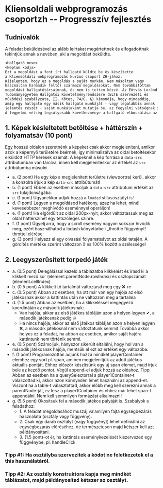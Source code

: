 # Kliensoldali webprogramozás csoportzh -- Progresszív fejlesztés

## Tudnivalók

A feladat beküldésével az alább leírtakat megértettnek és elfogadottnak tekintjük annak a nevében, aki a megoldást beküldte.

```txt
<Hallgató neve>
<Neptun kódja>
Ezt a megoldást a fent írt hallgató küldte be és készítette
a Kliensoldali webprogramozás kurzus csoport ZH-jához.
Kijelentem, hogy ez a megoldás a saját munkám. Nem másoltam vagy
használtam harmadik féltől származó megoldásokat. Nem továbbítottam
megoldást hallgatótársaimnak, és nem is tettem közzé. Az Eötvös Loránd
Tudományegyetem Hallgatói Követelményrendszere (ELTE szervezeti és
működési szabályzata, II. Kötet, 74/C. §) kimondja, hogy mindaddig,
amíg egy hallgató egy másik hallgató munkáját - vagy legalábbis annak
jelentős részét - saját munkájaként mutatja be, az fegyelmi vétségnek számít.
A fegyelmi vétség legsúlyosabb következménye a hallgató elbocsátása az egyetemről.
```

## 1. Képek késleltetett betöltése + háttérszín + folyamatsáv (10 pont)

Egy hosszú oldalon szeretnénk a képeket csak akkor megjeleníteni, amikor azok a képernyő területére beérnek, így minimalizálva az oldal betöltésekor elküldött HTTP kérések számát. A képeknél a kép forrása a `data-src` attribútumban van tárolva, innen kell megjelenítéskor az értékét az `src` attribútumba másolni.

- a\. (2 pont) Ha egy kép a megjelenített területre (viewportra) kerül, akkor a konzolra írjuk a kép `data-src` attribútumát!
- b\. (1 pont) Ebben az esetben másoljuk a `data-src` attribútum értékét az `src` tulajdonságába.
- c\. (1 pont) Ugyanekkor adjuk hozzá a `loaded` stílusosztályt is!
- d\. (1 pont) Legyen a megoldásod hatékony, azaz ha lehet, minél kevesebbszer meghívódó eseménnyel operáljon!
- e\. (1 pont) Ha elgördült az oldal 200px-nyit, akkor változtassuk meg az oldal háttérszínét egy tetszőleges színre.
- f\. (1 pont) Ügyelj arra, hogy a scroll esemény nagyon sokszor hívódik meg, ezért használhatod a lodash könyvtárbeli \_throttle függvényt!
  throttel elérése: <script src="https://cdn.jsdelivr.net/npm/lodash@4.17.21/lodash.min.js"></script>
- g\. (3 pont) Helyezz el egy olvasási folyamatsávot az oldal tetején. A gördítés mértéke szerint változzon 0 és 100% között a szélessége!

## 2. Leegyszerűsített torpedó játék

- a\. (0.5 pont) Delegálással kezeld a táblázatba klikkelést és írasd ki a klikkelt mező sor (element.parentNode.rowIndex) és oszlopszámát (element.cellIndex)
- b\. (0.5 pont) A klikkelt td tartalmát változtasd meg egy ❌-re
- c\. (0.5 pont) Abban az esetben, ha ott már van egy hajója az első játékosnak akkor a kattintás után ne változzon meg a tartalma
- d\. (1.5 pont) Abban az esetben, ha a klikkeléssel megegyező koordinátán az második játékosnak:
  - Van hajója, akkor az első játékos tábláján azon a helyen legyen ✔, a második játékosnak pedig ☠
  - Ha nincs hajója, akkor az első játékos tábláján azon a helyen legyen ❌, a második játékosnál nem változtatunk semmit
    Továbbá akkor helyes ez a feladat, ha abban az esetben, amikor saját hajóra kattintunk nem történik semmi.
- e\. (0.5 pont) Számoljuk, hányszor sikerült eltalálni, hogy hol van a második játékosnak hajója, mentsük el ezt az értéket egy változóba.
- f\. (1 pont) Programozottan adjunk hozzá mindkét playerContainer elemhez egy sort pl. span, amiben megjelenítjük az adott játékos aktuális pontját. Ehhez először készítsünk egy új span elemet, majd írjuk bele az kezdő pontot. Végül append-el adjuk hozzá az oldahoz.
  Tipp: Abban az esetben ha a querySelectorral a player1Container-t válaszottad ki, akkor azon könnyedén lehet használni az append-et. Viszont ha a table-t választottad, akkor előbb meg kell szerezni annak a parentNode-ját, ez lesz a player1Container és ehhez már lehet span-t appendálni. Nem kell semmilyen formázást alkalmazni!
- g\. (5.5 pont) Okosítsuk fel a második játékos pályáját is.
  Szabályok a feladathoz:
  - 1\. A feladat megoldásához muszáj valamilyen fajta egységbezárás használata (osztály vagy függvény).
  - 2\. Csak egy darab osztályt (vagy függvényt) lehet definiálni az egységbezárás eléréséhez, de természetesen majd kétszer kell azt példányosítani.
  - 3\. (1.5 pont)-ot ér, ha kattintás eseménykezelését kiszervezed egy függvénybe, pl. handleClick

### Tipp #1: Ha osztályba szervezitek a kódot ne feletkezetek el a this használatáról.

### Tipp #2: Az osztály konstruktora kapja meg mindkét táblázatot, majd példányosítsd kétszer az osztályt.
